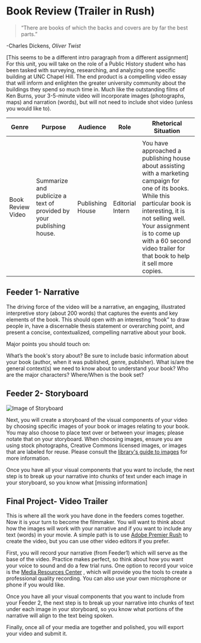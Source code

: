 # **Book Review (Trailer in Rush)**
 

>“There are books of which the backs and covers are by far the best parts.”

-Charles Dickens, *Oliver Twist*

[This seems to be a different intro paragraph from a different assignment] For this unit, you will take on the role of a Public History student who has been tasked with surveying, researching, and analyzing one specific building at UNC Chapel Hill. The end product is a compelling video essay that will inform and enlighten the greater university community about the buildings they spend so much time in. Much like the outstanding films of Ken Burns, your 3-5-minute video will incorporate images (photographs, maps) and narration (words), but will not need to include shot video (unless you would like to).

| Genre             | Purpose                                                              | Audience         | Role             | Rhetorical Situation                                                                                                                                                                                                                                                              |
|-------------------|----------------------------------------------------------------------|------------------|------------------|-----------------------------------------------------------------------------------------------------------------------------------------------------------------------------------------------------------------------------------------------------------------------------------|
|                   |                                                                      |                  |                  |                                                                                                                                                                                                                                                                                   |
| Book Review Video | Summarize and publicize a text of provided by your publishing house. | Publishing House | Editorial Intern | You have approached a publishing house about assisting with a marketing campaign for one of its books. While this particular book is interesting, it is not selling well. Your assignment is to come up with a 60 second video trailer for that book to help it sell more copies. |


## Feeder 1- Narrative 

 

The driving force of the video will be a narrative, an engaging, illustrated interpretive story (about 200 words) that captures the events and key elements of the book. This should open with an interesting “hook” to draw people in, have a discernable thesis statement or overarching point, and present a concise, contextualized, compelling narrative about your book.

Major points you should touch on:

What’s the book's story about?
Be sure to include basic information about your book (author, when it was published, genre, publisher).
What is/are the general context(s) we need to know about to understand your book?
Who are the major characters?
Where/When is the book set?



## Feeder 2- Storyboard

![Image of Storyboard](https://cdn-images-1.medium.com/max/800/0*TuiNR7THs7AdV3hM.jpg)


Next, you will create a storyboard of the visual components of your video by choosing specific images of your book or images relating to your book. You may also choose to place text over or between your images; please notate that on your storyboard. When choosing images, ensure you are using stock photographs,  Creative Commons licensed images, or  images that are labeled for reuse. Please consult the [library's guide to images](https://guides.lib.unc.edu/ImagesReuse/images) for more information.

Once you have all your visual components that you want to include, the next step is to break up your narrative into chunks of text under each image in your storyboard, so you know what [missing information]






## Final Project- Video Trailer 

This is where all the work you have done in the feeders comes together. Now it is your turn to become the filmmaker. You will want to think about how the images will work with your narrative and if you want to include any text (words) in your movie. A simple path is to use [Adobe Premier Rush](https://www.adobe.com/products/premiere-rush.html) to create the video, but you can use other video editors if you prefer. 

First, you will record your narrative (from Feeder1) which will serve as the base of the video. Practice makes perfect, so think about how you want your voice to sound and do a few trial runs. One option to record your voice is the [Media Resources Center](https://library.unc.edu/house/mrc/) , which will provide you the tools to create a professional quality recording. You can also use your own microphone or phone if you would like.

Once you have all your visual components that you want to include from your Feeder 2, the next step is to break up your narrative into chunks of text under each image in your storyboard, so you know what portions of the narrative will align to the text being spoken.

Finally, once all of your media are together and polished, you will export your video and submit it. 






